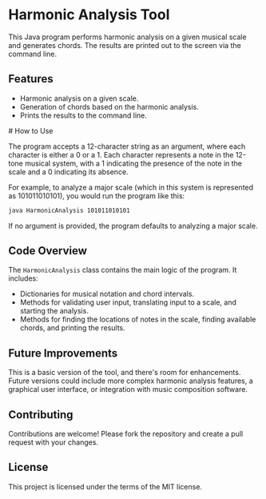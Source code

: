 # Harmonic Analysis Tool

This Java program performs harmonic analysis on a given musical scale and generates chords. The results are printed out to the screen via the command line.

## Features

- Harmonic analysis on a given scale.
- Generation of chords based on the harmonic analysis.
- Prints the results to the command line.

\# How to Use

The program accepts a 12-character string as an argument, where each character is either a 0 or a 1. Each character represents a note in the 12-tone musical system, with a 1 indicating the presence of the note in the scale and a 0 indicating its absence.

For example, to analyze a major scale (which in this system is represented as 101011010101), you would run the program like this:

```bash
java HarmonicAnalysis 101011010101
```

If no argument is provided, the program defaults to analyzing a major scale.

## Code Overview

The `HarmonicAnalysis` class contains the main logic of the program. It includes:

- Dictionaries for musical notation and chord intervals.
- Methods for validating user input, translating input to a scale, and starting the analysis.
- Methods for finding the locations of notes in the scale, finding available chords, and printing the results.

## Future Improvements

This is a basic version of the tool, and there's room for enhancements. Future versions could include more complex harmonic analysis features, a graphical user interface, or integration with music composition software.

## Contributing

Contributions are welcome! Please fork the repository and create a pull request with your changes.

## License

This project is licensed under the terms of the MIT license.
